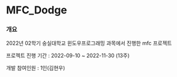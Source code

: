 # MFC_Dodge

### 개요

2022년 02학기 숭실대학교 윈도우프로그래밍 과목에서 진행한 mfc 프로젝트

프로젝트 진행 기간 : 2022-09-10 ~ 2022-11-30 (13주)

개발 참여인원 : 1인(김현우)
